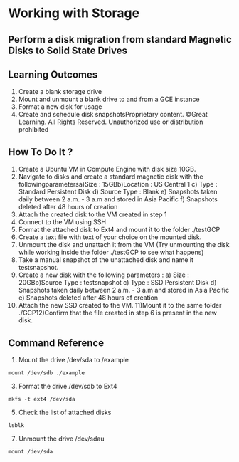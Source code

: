 # Working with Storage
## Perform a disk migration from standard Magnetic Disks to Solid State Drives

## Learning Outcomes
1.  Create a blank storage drive
2.  Mount and unmount a blank drive to and from a GCE instance
3.  Format a new disk for usage
4.  Create and schedule disk snapshotsProprietary content. ©Great Learning. All Rights Reserved. Unauthorized use or distribution prohibited


## How To Do It ?

1)  Create a Ubuntu VM in Compute Engine with disk size 10GB.
2)  Navigate to disks and create a standard magnetic disk with the followingparametersa)Size : 15GBb)Location : US Central 1
c)  Type : Standard Persistent Disk
d)  Source Type : Blank
e)  Snapshots taken daily between 2 a.m. - 3 a.m and stored in Asia Pacific
f)  Snapshots deleted after 48 hours of creation
3)  Attach the created disk to the VM created in step 1
4)  Connect to the VM using SSH
5)  Format the attached disk to Ext4 and mount it to the folder ./testGCP
6)  Create a text file with text of your choice on the mounted disk.
7)  Unmount the disk and unattach it from the VM (Try unmounting the disk while working inside the folder ./testGCP to see what happens)
8)   Take a manual snapshot of the unattached disk and name it testsnapshot.
9)   Create a new disk with the following parameters :
a)  Size : 20GBb)Source Type : testsnapshot
c)  Type : SSD Persistent Disk
d)  Snapshots taken daily between 2 a.m. - 3 a.m and stored in Asia Pacific
e)  Snapshots deleted after 48 hours of creation
10) Attach the new SSD created to the VM.
11)Mount it to the same folder ./GCP12)Confirm that the file created in  step 6 is present in the new disk.


## Command Reference
1)  Mount the drive /dev/sda to /example

```
mount /dev/sdb ./example
```
3)  Format the drive /dev/sdb to Ext4

```
mkfs -t ext4 /dev/sda
```
5)  Check the list of attached disks

```
lsblk
```
7)  Unmount the drive /dev/sdau

```
mount /dev/sda
```

